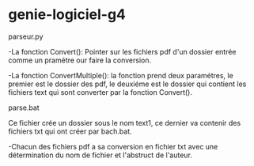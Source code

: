 # genie-logiciel-g4
parseur.py

-La fonction Convert(): Pointer sur les fichiers pdf d'un dossier entrée comme un pramétre our faire la conversion. 

-La fonction ConvertMultiple(): la fonction prend deux paramétres, le premier est le dossier des pdf, le deuxiéme est le dossier qui contient les fichiers text qui sont converter par la fonction Convert().
 
 parse.bat
 
 
 Ce fichier crée un dossier sous le nom text1, ce dernier va contenir des fichiers txt qui ont créer par bach.bat. 
 
 
-Chacun des fichiers pdf a sa conversion en fichier txt avec une détermination du nom de fichier et l'abstruct de l'auteur.
